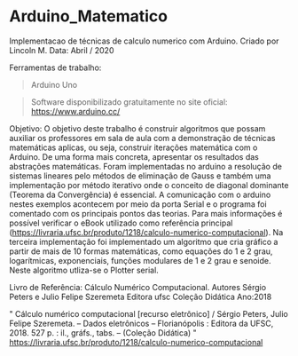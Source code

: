 # Arduino_Matematico
 Implementacao de técnicas de calculo numerico com Arduino.
 Criado por Lincoln M.
 Data: Abril / 2020
 
 Ferramentas de trabalho:
 > Arduino Uno
 
 > Software disponibilizado gratuitamente no site oficial: https://www.arduino.cc/
 
 
 Objetivo:
 O objetivo deste trabalho é construir algoritmos que possam auxiliar os professores em sala de aula com a demonstração de técnicas matemáticas aplicas, ou seja, construir iterações matemática com o Arduino. De uma forma mais concreta, apresentar os resultados das abstrações matemáticas.
 Foram implementadas no arduino a resolução de sistemas lineares pelo métodos de eliminação de Gauss e também uma implementação por método iterativo onde o conceito de diagonal dominante (Teorema da Convergência) é essencial. A comunicação com o arduino nestes exemplos acontecem por meio da porta Serial e o programa foi comentado com os principais pontos das teorias. Para mais informações é possível verificar o eBook utilizado como referência principal (https://livraria.ufsc.br/produto/1218/calculo-numerico-computacional).
 Na terceira implementação foi implementado um algoritmo que cria gráfico a partir de mais de 10 formas matemáticas, como equações do 1 e 2 grau, logarítmicas, exponenciais, funções modulares de 1 e 2 grau e senoide. Neste algoritmo utliza-se o Plotter serial.
 
 Livro de Referência: 
 Cálculo Numérico Computacional. 
 Autores Sérgio Peters e Julio Felipe Szeremeta
 Editora ufsc
 Coleção Didática
 Ano:2018

"
Cálculo numérico computacional [recurso eletrônico] / Sérgio Peters,
Julio Felipe Szeremeta. – Dados eletrônicos – Florianópolis : Editora da
UFSC, 2018.
527 p. : il., gráfs., tabs. – (Coleção Didática)
"	
https://livraria.ufsc.br/produto/1218/calculo-numerico-computacional
